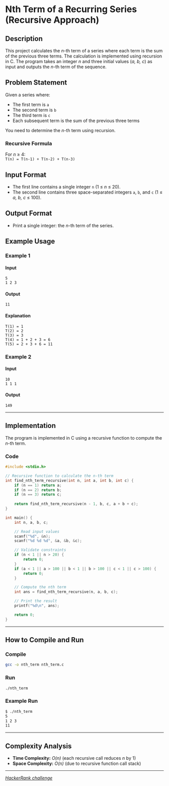 # **Nth Term of a Recurring Series (Recursive Approach)**

## **Description**
This project calculates the *n*-th term of a series where each term is the sum of the previous three terms. The calculation is implemented using recursion in C. The program takes an integer *n* and three initial values (*a, b, c*) as input and outputs the *n*-th term of the sequence.

## **Problem Statement**
Given a series where:
- The first term is `a`
- The second term is `b`
- The third term is `c`
- Each subsequent term is the sum of the previous three terms

You need to determine the *n*-th term using recursion.

### **Recursive Formula**
For *n* ≥ 4:  
`T(n) = T(n-1) + T(n-2) + T(n-3)`

## **Input Format**
- The first line contains a single integer `n` (1 ≤ *n* ≤ 20).
- The second line contains three space-separated integers `a`, `b`, and `c` (1 ≤ *a, b, c* ≤ 100).

## **Output Format**
- Print a single integer: the *n*-th term of the series.

## **Example Usage**

### **Example 1**
#### **Input**
```
5
1 2 3
```
#### **Output**
```
11
```
#### **Explanation**
```
T(1) = 1
T(2) = 2
T(3) = 3
T(4) = 1 + 2 + 3 = 6
T(5) = 2 + 3 + 6 = 11
```

### **Example 2**
#### **Input**
```
10
1 1 1
```
#### **Output**
```
149
```

---

## **Implementation**
The program is implemented in C using a recursive function to compute the *n*-th term.

### **Code**
```c
#include <stdio.h>

// Recursive function to calculate the n-th term
int find_nth_term_recursive(int n, int a, int b, int c) {
    if (n == 1) return a;
    if (n == 2) return b;
    if (n == 3) return c;
    
    return find_nth_term_recursive(n - 1, b, c, a + b + c);
}

int main() {
    int n, a, b, c;

    // Read input values
    scanf("%d", &n);
    scanf("%d %d %d", &a, &b, &c);

    // Validate constraints
    if (n < 1 || n > 20) {
        return 0;
    }
    if (a < 1 || a > 100 || b < 1 || b > 100 || c < 1 || c > 100) {
        return 0;
    }

    // Compute the nth term
    int ans = find_nth_term_recursive(n, a, b, c);

    // Print the result
    printf("%d\n", ans);

    return 0;
}
```

---

## **How to Compile and Run**
### **Compile**
```sh
gcc -o nth_term nth_term.c
```
### **Run**
```sh
./nth_term
```

### **Example Run**
```sh
$ ./nth_term
5
1 2 3
11
```

---

## **Complexity Analysis**
- **Time Complexity:** *O(n)* (each recursive call reduces *n* by 1)
- **Space Complexity:** *O(n)* (due to recursive function call stack)

---

_[HackerRank challenge](https://www.hackerrank.com/challenges/recursion-in-c/)_
